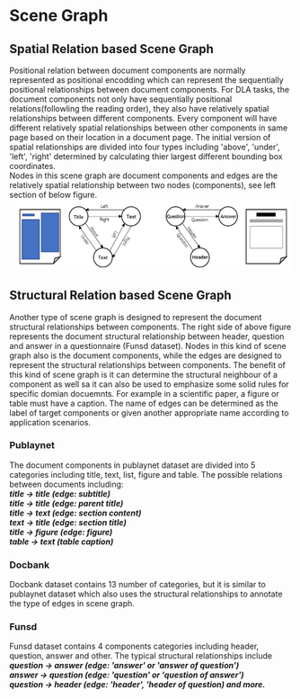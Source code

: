 # Scene Graph  
## Spatial Relation based Scene Graph  
Positional relation between document components are normally represented as positional encodding which can represent the sequentially positional relationships between document components. For DLA tasks, the document components not only have sequentially positional relations(followling the reading order), they also have relatively spatial relationships between different components. Every component will have different relatively spatial relationships between other components in same page based on their location in a document page. The initial version of spatial relationships are divided into four types including 'above', 'under', 'left', 'right' determined by calculating thier largest different bounding box coordinates.  
Nodes in this scene graph are document components and edges are the relatively spatial relationship between two nodes (components), see left section of below figure.  
![image](https://github.com/yihaoding/Document_Layout_Analysis/blob/main/Images/Scene_Graph.PNG)
## Structural Relation based Scene Graph  
Another type of scene graph is designed to represent the document structural relationships between components. The right side of above figure represents the document structural relationship between header, question and answer in a questionnaire (Funsd dataset). Nodes in this kind of scene graph also is the document components, while the edges are designed to represent the structural relationships between components. The benefit of this kind of scene graph is it can determine the structural neighbour of a component as well sa it can also be used to emphasize some solid rules for specific domian docuemnts. For example in a scientific paper, a figure or table  must have a caption. The name of edges can be determined as the label of target components or given another appropriate name according to application scenarios.
### Publaynet  
The document components in publaynet dataset are divided into 5 categories including title, text, list, figure and table. The possible relations between documents including:  
***title -> title (edge: subtitle)  
title -> title (edge: parent title)  
title -> text (edge: section content)  
text -> title (edge: section title)  
title -> figure (edge: figure)  
table -> text (table caption)*** 
### Docbank  
Docbank dataset contains 13 number of categories, but it is similar to publaynet dataset which also uses the structural relationships to annotate the type of edges in scene graph.
### Funsd
Funsd dataset contains 4 components categories including header, question, answer and other. The typical structural relationships include  
***question -> answer (edge: 'answer' or 'answer of question')  
answer -> question (edge: 'question' or 'question of answer')  
question -> header (edge: 'header', 'header of question) and more.***
